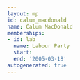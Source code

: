```yaml
---
layout: mp
id: calum_macdonald
name: Calum MacDonald
memberships:
- id: lab
  name: Labour Party
  start: 
  end: '2005-03-18'
autogenerated: true
---
```

